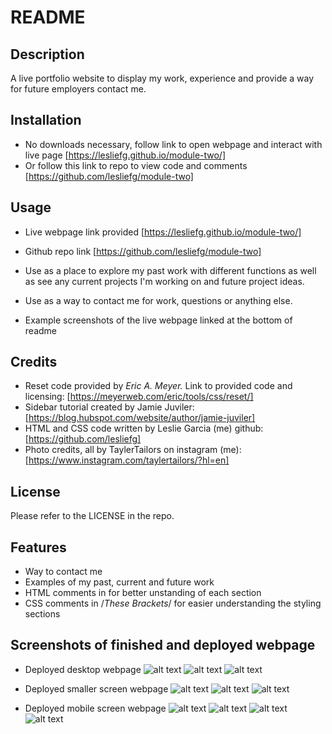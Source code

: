 # README

## Description

A live portfolio website to display my work, experience and provide a way for future employers contact me.

## Installation

- No downloads necessary, follow link to open webpage and interact with live page [https://lesliefg.github.io/module-two/]
- Or follow this link to repo to view code and comments [https://github.com/lesliefg/module-two]

## Usage

- Live webpage link provided [https://lesliefg.github.io/module-two/]
- Github repo link [https://github.com/lesliefg/module-two]

- Use as a place to explore my past work with different functions as well as see any current projects I'm working on and future project ideas.
- Use as a way to contact me for work, questions or anything else.
- Example screenshots of the live webpage linked at the bottom of readme

## Credits

- Reset code provided by <i>Eric A. Meyer.</i> Link to provided code and licensing: [https://meyerweb.com/eric/tools/css/reset/] 
- Sidebar tutorial created by Jamie Juviler: [https://blog.hubspot.com/website/author/jamie-juviler]
- HTML and CSS code written by Leslie Garcia (me) github: [https://github.com/lesliefg]
- Photo credits, all by TaylerTailors on instagram (me): [https://www.instagram.com/taylertailors/?hl=en]

## License

Please refer to the LICENSE in the repo.

## Features
- Way to contact me
- Examples of my past, current and future work
- HTML comments in <!--These brackets--> for better unstanding of each section 
- CSS comments in /*These Brackets*/ for easier understanding the styling sections

## Screenshots of finished and deployed webpage
- Deployed desktop webpage 
![alt text](/assets/screenshots/Desktop-1.png)
![alt text](/assets/screenshots/Desktop-2.png)
![alt text](/assets/screenshots/Desktop-3.png)

- Deployed smaller screen webpage
![alt text](/assets/screenshots/Smaller-1.png)
![alt text](/assets/screenshots/Smaller-2.png)
![alt text](/assets/screenshots/Smaller-3.png)

- Deployed mobile screen webpage
![alt text](/assets/screenshots/Smallest-1.png)
![alt text](/assets/screenshots/Smallest-2.png)
![alt text](/assets/screenshots/Smallest-3.png)
![alt text](/assets/screenshots/Smallest-4.png)
